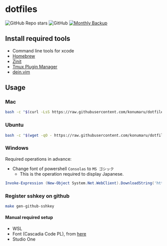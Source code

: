 # dotfiles

![GitHub Repo stars](https://img.shields.io/github/stars/konumaru/dotfiles?style=social)
![GitHub](https://img.shields.io/github/license/konumaru/dotfiles?style=flat-square)
[![Monthly Backup](https://github.com/konumaru/dotfiles/actions/workflows/monthly-backup.yml/badge.svg?event=workflow_dispatch)](https://github.com/konumaru/dotfiles/actions/workflows/monthly-backup.yml)

## Install required tools

- Command line tools for xcode
- [Homebrew](https://brew.sh/index_ja)
- [Zinit](https://github.com/zdharma/zinit)
- [Tmux Plugin Manager](https://github.com/tmux-plugins/tpm)
- [dein.vim](https://github.com/Shougo/dein.vim)

## Usage

### Mac

```sh
bash -c "$(curl -LsS https://raw.githubusercontent.com/konumaru/dotfiles/main/install.sh)"
```

### Ubuntu

```sh
bash -c "$(wget -qO - https://raw.githubusercontent.com/konumaru/dotfiles/main/install.sh)"
```

### Windows

Required operations in advance:

- Change font of powershell `Consolas` to `MS ゴシック`
  - This is the operation required to display Japanese.

```ps1
Invoke-Expression (New-Object System.Net.WebClient).DownloadString('https://raw.githubusercontent.com/konumaru/dotfiles/main/bin/setup.ps1')
```

### Register sshkey on github

```sh
make gen-github-sshkey
```

#### Manual required setup

- WSL
- Font (Cascadia Code PL), from [here](!https://github.com/microsoft/cascadia-code/releases)
- Studio One
